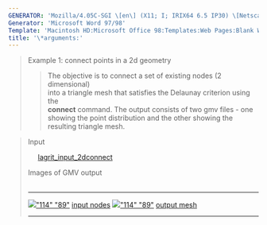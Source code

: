 ```yaml
---
GENERATOR: 'Mozilla/4.05C-SGI \[en\] (X11; I; IRIX64 6.5 IP30) \[Netscape\]'
Generator: 'Microsoft Word 97/98'
Template: 'Macintosh HD:Microsoft Office 98:Templates:Web Pages:Blank Web Page'
title: '\*arguments:'
---
```


> Example 1: connect points in a 2d geometry
>
> > The objective is to connect a set of existing nodes (2 dimensional)\
> > into a triangle mesh that satisfies the Delaunay criterion using
> > the\
> > **connect** command.
> > The output consists of two gmv files - one showing the point
> > distribution and the other showing the resulting triangle mesh.

> Input
>
>     
> [lagrit\_input\_2dconnect](../input_output/lagrit_input_2dconnect)
>
> Images of GMV output\
>  
>
>   ---------------------------------------------------------------------------------------------------------------------- ----------------------------------------------------------------------------------------------------------------------
>   [![](image/2d_connect1_tn.gif)"114" "89"](image/2d_connect1.gif) [input nodes](image/2d_connect1.gif)   [![](image/2d_connect2_tn.gif)"114" "89"](image/2d_connect2.gif) [output mesh](image/2d_connect2.gif)
>   ---------------------------------------------------------------------------------------------------------------------- ----------------------------------------------------------------------------------------------------------------------
>
>
